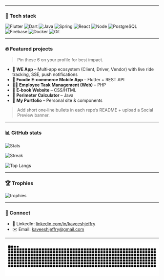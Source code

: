 <!-- Profile README for KaveeshJeffry -->
---


### 🧰 Tech stack
<p>
<img src="https://cdn.jsdelivr.net/gh/devicons/devicon/icons/flutter/flutter-original.svg" height="36" alt="Flutter"/>
<img src="https://cdn.jsdelivr.net/gh/devicons/devicon/icons/dart/dart-original.svg" height="36" alt="Dart"/>
<img src="https://cdn.jsdelivr.net/gh/devicons/devicon/icons/java/java-original.svg" height="36" alt="Java"/>
<img src="https://cdn.jsdelivr.net/gh/devicons/devicon/icons/spring/spring-original.svg" height="36" alt="Spring"/>
<img src="https://cdn.jsdelivr.net/gh/devicons/devicon/icons/react/react-original.svg" height="36" alt="React"/>
<img src="https://cdn.jsdelivr.net/gh/devicons/devicon/icons/nodejs/nodejs-original.svg" height="36" alt="Node"/>
<img src="https://cdn.jsdelivr.net/gh/devicons/devicon/icons/postgresql/postgresql-original.svg" height="36" alt="PostgreSQL"/>
<img src="https://cdn.jsdelivr.net/gh/devicons/devicon/icons/firebase/firebase-plain.svg" height="36" alt="Firebase"/>
<img src="https://cdn.jsdelivr.net/gh/devicons/devicon/icons/docker/docker-original.svg" height="36" alt="Docker"/>
<img src="https://cdn.jsdelivr.net/gh/devicons/devicon/icons/git/git-original.svg" height="36" alt="Git"/>
</p>


---


### 🔥 Featured projects
> Pin these 6 on your profile for best impact.


- 🚕 **WE App** – Multi‑app ecosystem (Client, Driver, Vendor) with live ride tracking, SSE, push notifications
- 🛒 **Foodie E‑commerce Mobile App** – Flutter + REST API
- 🧑‍💼 **Employee Task Management (Web)** – PHP
- 📘 **E‑book Website** – CSS/HTML
- 📐 **Perimeter Calculator** – Java
- 🧩 **My Portfolio** – Personal site & components


> Add short one‑line bullets in each repo’s README + upload a Social Preview banner.


---


### 📊 GitHub stats
<p>
<img align="center" src="https://github-readme-stats.vercel.app/api?username=KaveeshJeffry&show_icons=true&theme=transparent" alt="Stats" />
</p>
<p>
<img align="center" src="https://github-readme-streak-stats.herokuapp.com/?user=KaveeshJeffry&theme=transparent" alt="Streak" />
</p>
<p>
<img align="center" src="https://github-readme-stats.vercel.app/api/top-langs/?username=KaveeshJeffry&layout=compact&theme=transparent" alt="Top Langs" />
</p>


---


### 🏆 Trophies
<p>
<img src="https://github-profile-trophy.vercel.app/?username=KaveeshJeffry&theme=onestar&margin-w=8&margin-h=8" alt="trophies"/>
</p>


---


### 🤝 Connect
- 💼 LinkedIn: [linkedin.com/in/kaveeshjeffry](https://www.linkedin.com/in/kaveeshjeffry)
- ✉️ Email: kaveeshjeffry@gmail.com


---


<!-- Snake: generated by GitHub Action below -->
<img src="https://raw.githubusercontent.com/KaveeshJeffry/KaveeshJeffry/output/github-contribution-grid-snake.svg" alt="snake"/>
